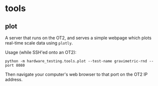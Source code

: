 # tools

## plot

A server that runs on the OT2, and serves a simple webpage which plots real-time scale data using `plotly`.

Usage (while SSH'ed onto an OT2):

```shell
python -m hardware_testing.tools.plot --test-name gravimetric-rnd --port 8080
```

Then navigate your computer's web browser to that port on the OT2 IP address.
